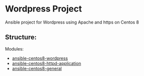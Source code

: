 # Wordpress Project
Ansible project for Wordpress using Apache and https on Centos 8

Structure:  
---
Modules:
* [ansible-centos8-wordpress](https://github.com/laconic75/ansible-centos8-wordpress)
* [ansible-centos8-httpd-application](https://github.com/laconic75/ansible-centos8-httpd-application)
* [ansible-centos8-general](https://github.com/laconic75/ansible-centos8-general)
